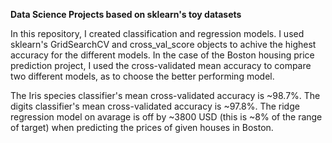 **Data Science Projects based on sklearn's toy datasets**

In this repository, I created classification and regression models. 
I used sklearn's GridSearchCV and cross_val_score objects to achive the highest accuracy for the different models. In the case of the Boston housing price prediction project, I used the cross-validated mean accuracy to compare two different models, as to choose the better performing model.

The Iris species classifier's mean cross-validated accuracy is ~98.7%.
The digits classifier's mean cross-validated accuracy is ~97.8%.
The ridge regression model on avarage is off by ~3800 USD (this is ~8% of the range of target) when predicting the prices of given houses in Boston.
